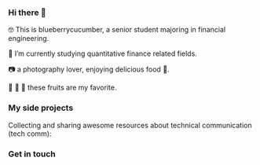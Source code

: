  ### Hi there 👋
 
 🤓 This is blueberrycucumber, a senior student majoring in financial engineering.

 🌱 I’m currently studying quantitative finance related fields.
 
 📷 a photography lover, enjoying delicious food 🥘.
 
 🍓 🥭 🥝 these fruits are my favorite.


### My side projects

Collecting and sharing awesome resources about technical communication (tech comm):


### Get in touch

